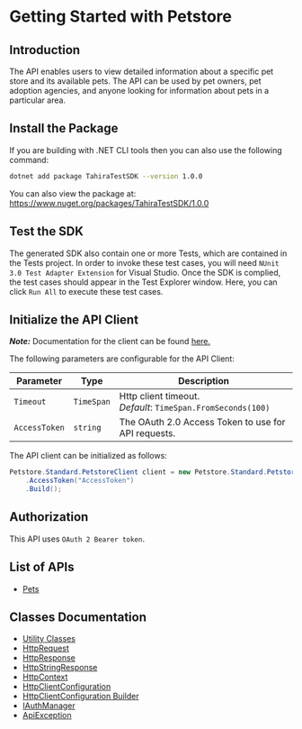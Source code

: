 
# Getting Started with Petstore

## Introduction

The API enables users to view detailed information about a specific pet store and its available pets. The API can be used by pet owners, pet adoption agencies, and anyone looking for information about pets in a particular area.

## Install the Package

If you are building with .NET CLI tools then you can also use the following command:

```bash
dotnet add package TahiraTestSDK --version 1.0.0
```

You can also view the package at:
https://www.nuget.org/packages/TahiraTestSDK/1.0.0

## Test the SDK

The generated SDK also contain one or more Tests, which are contained in the Tests project. In order to invoke these test cases, you will need `NUnit 3.0 Test Adapter Extension` for Visual Studio. Once the SDK is complied, the test cases should appear in the Test Explorer window. Here, you can click `Run All` to execute these test cases.

## Initialize the API Client

**_Note:_** Documentation for the client can be found [here.](https://www.github.com/TahiraKhattak/tahira-test-dotnet-sdk/tree/1.0.0/doc/client.md)

The following parameters are configurable for the API Client:

| Parameter | Type | Description |
|  --- | --- | --- |
| `Timeout` | `TimeSpan` | Http client timeout.<br>*Default*: `TimeSpan.FromSeconds(100)` |
| `AccessToken` | `string` | The OAuth 2.0 Access Token to use for API requests. |

The API client can be initialized as follows:

```csharp
Petstore.Standard.PetstoreClient client = new Petstore.Standard.PetstoreClient.Builder()
    .AccessToken("AccessToken")
    .Build();
```

## Authorization

This API uses `OAuth 2 Bearer token`.

## List of APIs

* [Pets](https://www.github.com/TahiraKhattak/tahira-test-dotnet-sdk/tree/1.0.0/doc/controllers/pets.md)

## Classes Documentation

* [Utility Classes](https://www.github.com/TahiraKhattak/tahira-test-dotnet-sdk/tree/1.0.0/doc/utility-classes.md)
* [HttpRequest](https://www.github.com/TahiraKhattak/tahira-test-dotnet-sdk/tree/1.0.0/doc/http-request.md)
* [HttpResponse](https://www.github.com/TahiraKhattak/tahira-test-dotnet-sdk/tree/1.0.0/doc/http-response.md)
* [HttpStringResponse](https://www.github.com/TahiraKhattak/tahira-test-dotnet-sdk/tree/1.0.0/doc/http-string-response.md)
* [HttpContext](https://www.github.com/TahiraKhattak/tahira-test-dotnet-sdk/tree/1.0.0/doc/http-context.md)
* [HttpClientConfiguration](https://www.github.com/TahiraKhattak/tahira-test-dotnet-sdk/tree/1.0.0/doc/http-client-configuration.md)
* [HttpClientConfiguration Builder](https://www.github.com/TahiraKhattak/tahira-test-dotnet-sdk/tree/1.0.0/doc/http-client-configuration-builder.md)
* [IAuthManager](https://www.github.com/TahiraKhattak/tahira-test-dotnet-sdk/tree/1.0.0/doc/i-auth-manager.md)
* [ApiException](https://www.github.com/TahiraKhattak/tahira-test-dotnet-sdk/tree/1.0.0/doc/api-exception.md)

